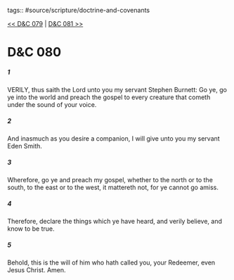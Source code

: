tags:: #source/scripture/doctrine-and-covenants

[<< D&C 079](/Doctrine_and_Covenants/D&C_079.md) | [D&C 081 >>](/Doctrine_and_Covenants/D&C_081.md)

# D&C 080

##### 1

VERILY, thus saith the Lord unto you my servant Stephen Burnett: Go ye, go ye into the world and preach the gospel to every creature that cometh under the sound of your voice.

##### 2

And inasmuch as you desire a companion, I will give unto you my servant Eden Smith.

##### 3

Wherefore, go ye and preach my gospel, whether to the north or to the south, to the east or to the west, it mattereth not, for ye cannot go amiss.

##### 4

Therefore, declare the things which ye have heard, and verily believe, and know to be true.

##### 5

Behold, this is the will of him who hath called you, your Redeemer, even Jesus Christ. Amen.

